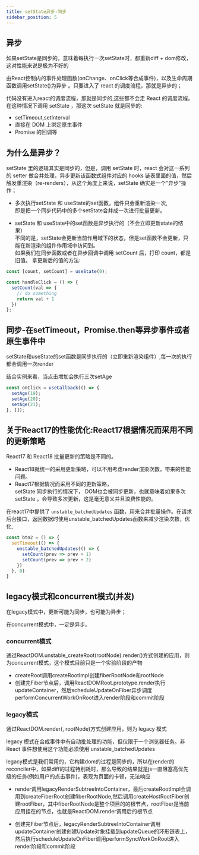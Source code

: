 ```yaml
---
title: setState异步-同步
sidebar_position: 5
---
```


## 异步
如果setState是同步的，意味着每执行一次setState时，都重新diff + dom修改，这对性能来说是极为不好的

由React控制内的事件处理函数(onChange、onClick等合成事件)，以及生命周期函数调用setState()为异步 。只要进入了 react 的调度流程，那就是异步的；

代码没有进入react的调度流程，那就是同步的,这些都不会走 React 的调度流程。在这种情况下调用 setState ，那这次 setState 就是同步的:
* setTimeout,setInterval
* 直接在 DOM 上绑定原生事件
* Promise 的回调等

## 为什么是异步？
setState 里的逻辑其实是同步的，但是，调用 setState 时，react 会对这一系列的 setter 做合并处理，异步更新该函数式组件对应的 hooks 链表里面的值，然后触发重渲染（re-renders），从这个角度上来说，setState 确实是一个"异步"操作；

+ 多次执行setState 和 useState的set函数，组件只会重新渲染一次,<br/>
即是把一个同步代码中的多个setState合并成一次进行批量更新。

+ setState 和 useState中的set函数是异步执行的（不会立即更新state的结果）<br/>
不同的是，setState会更新当前作用域下的状态，但是set函数不会更新，只能在新渲染的组件作用域中访问到。<br/>
如果我们在同步函数或者在异步回调中调用 setCount 后，打印 count，都是旧值。
拿更新后的值的方法:
```js
const [count, setCount] = useState(0);

const handleClick = () => {
  setCount(val => {
    // do something
    return val + 1
  })
};
```

## 同步-在setTimeout，Promise.then等异步事件或者原生事件中
setState和useState的set函数是同步执行的（立即重新渲染组件）,每一次的执行都会调用一次render

结合实例来看，当点击增加会执行三次setAge
```js
const onClick = useCallback(() => {
  setAge(19);
  setAge(20);
  setAge(21);
}, []);
```

## 关于React17的性能优化:React17根据情况而采用不同的更新策略
React17 和 React18 批量更新的策略是不同的。
* React18就统一的采用更新策略，可以不用考虑render渲染次数，带来的性能问题。
* React17根据情况而采用不同的更新策略，<br/>
setState 同步执行的情况下， DOM也会被同步更新，也就意味着如果多次 setState ，会导致多次更新，这是毫无意义并且浪费性能的。

在react17中提供了 `unstable_batchedUpdates` 函数，用来合并批量操作。在请求后台接口，返回数据时使用unstable_batchedUpdates函数来减少渲染次数，优化,
```js
const btn2 = () => {
  setTimeout(() => {
    unstable_batchedUpdates(() => {
      setCount(prev => prev + 1)
      setCount(prev => prev + 2)
    })
  }, 0)
}
```

## legacy模式和concurrent模式(并发)
在legacy模式中，更新可能为同步，也可能为异步；

在concurrent模式中，一定是异步。

### concurrent模式
通过ReactDOM.unstable_createRoot(rootNode).render(<App />)方式创建的应用，则为concurrent模式，这个模式目前只是一个实验阶段的产物

* createRoot调用createRootImpl创建fiberRootNode和rootNode
* 创建完Fiber节点后，调用ReactDOMRoot.prototype.render执行updateContainer，然后scheduleUpdateOnFiber异步调度performConcurrentWorkOnRoot进入render阶段和commit阶段

### legacy模式
通过ReactDOM.render(<App />, rootNode)方式创建应用，则为 legacy 模式

legacy 模式在合成事件中有自动批处理的功能，但仅限于一个浏览器任务。非 React 事件想使用这个功能必须使用 unstable_batchedUpdates

legacy模式是我们常用的，它构建dom的过程是同步的，所以在render的reconciler中，如果diff的过程特别耗时，那么导致的结果就是js一直阻塞高优先级的任务(例如用户的点击事件)，表现为页面的卡顿，无法响应

* render调用legacyRenderSubtreeIntoContainer，最后createRootImpl会调用到createFiberRoot创建fiberRootNode,然后调用createHostRootFiber创建rootFiber，其中fiberRootNode是整个项目的的根节点，rootFiber是当前应用挂在的节点，也就是ReactDOM.render调用后的根节点

* 创建完Fiber节点后，legacyRenderSubtreeIntoContainer调用updateContainer创建创建Update对象挂载到updateQueue的环形链表上，然后执行scheduleUpdateOnFiber调用performSyncWorkOnRoot进入render阶段和commit阶段